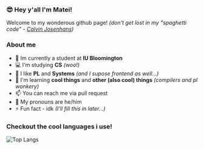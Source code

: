 ### 😎 Hey y'all I'm Matei!

Welcome to my wonderous github page! *(don't get lost in my "spaghetti code" - [Calvin Josenhans](https://github.com/HalflingHelper))*

### About me
- 🍎 Im currently a student at **IU Bloomington**
- 💻️ I'm studying **CS** *(woo!)*
- 👀 I like **PL** and **Systems** *(and I supose frontend as well...)*
- 🌱 I'm learning **cool things** and **other (also cool) things** *(compilers and pl wonkery)*
- 📫 You can reach me via pull request
- 🦄 My pronouns are he/him
- ⚡️ Fun fact - idk *(I'll fill this in later...)*

### Checkout the cool languages i use! 

![Top Langs](https://github-readme-stats-git-master-mateidragonys-projects.vercel.app/api/top-langs/?username=mateidragony&theme=github_dark_dimmed&layout=donut&size_weight=0.5&count_weight=0.5&exclude_repo=B351-Final-Project&hide=assembly&langs_count=5)
